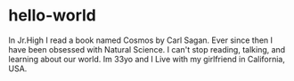 # hello-world

In Jr.High I read a book named Cosmos by Carl Sagan. Ever since then I have been obsessed with Natural Science. I can't stop reading, talking, and learning about our world. Im 33yo and I Live with my girlfriend in California, USA.
